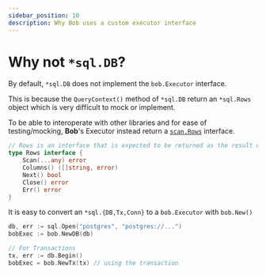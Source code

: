 ```yaml
---
sidebar_position: 10
description: Why Bob uses a custom executor interface
---
```


# Why not `*sql.DB`?

By default, `*sql.DB` does not implement the `bob.Executor` interface.

This is because the `QueryContext()` method of `*sql.DB` return an `*sql.Rows` object which is very difficult to mock or implement.

To be able to interoperate with other libraries and for ease of testing/mocking, **Bob**'s Executor instead return a [`scan.Rows`](https://pkg.go.dev/github.com/stephenafamo/scan#Rows) interface.

```go
// Rows is an interface that is expected to be returned as the result of a query
type Rows interface {
	Scan(...any) error
	Columns() ([]string, error)
	Next() bool
	Close() error
	Err() error
}
```

It is easy to convert an `*sql.{DB,Tx,Conn}` to a `bob.Executor` with `bob.New()`

```go
db, err := sql.Open("postgres", "postgres://...")
bobExec := bob.NewDB(db)

// For Transactions
tx, err := db.Begin()
bobExec = bob.NewTx(tx) // using the transaction
```
